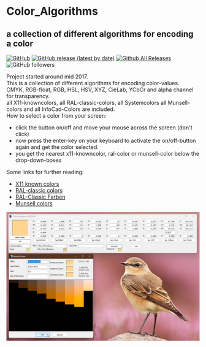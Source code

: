 # Color_Algorithms  
## a collection of different algorithms for encoding a color  

[![GitHub](https://img.shields.io/github/license/OlimilO1402/Color_Algorithms?style=plastic)](https://github.com/OlimilO1402/Color_Algorithms/blob/master/LICENSE) 
[![GitHub release (latest by date)](https://img.shields.io/github/v/release/OlimilO1402/Color_Algorithms?style=plastic)](https://github.com/OlimilO1402/Color_Algorithms/releases/latest)
[![Github All Releases](https://img.shields.io/github/downloads/OlimilO1402/Color_Algorithms/total.svg)](https://github.com/OlimilO1402/Color_Algorithms/releases/download/v2025.09.07/ColorAlgos_v2025.09.07.zip)
![GitHub followers](https://img.shields.io/github/followers/OlimilO1402?style=social)

Project started around mid 2017.  
This is a collection of different algorithms for encoding color-values.  
CMYK, RGB-float, RGB, HSL, HSV, XYZ, CieLab, YCbCr and alpha channel for transparency.  
all X11-knowncolors, all RAL-classic-colors, all Systemcolors all Munsell-colors and all InfoCad-Colors are included.  
How to select a color from your screen:  
* click the button on/off and move your mouse across the screen (don't click)  
* now press the enter-key on your keyboard to activate the on/off-button again and get the color selected.  
* you get the nearest x11-knowncolor, ral-color or munsell-color below the drop-down-boxes  
  
Some links for further reading:  
* [X11 known colors](https://en.wikipedia.org/wiki/X11_color_names)  
* [RAL-classic colors](https://en.wikipedia.org/wiki/RAL_colour_standard)  
* [RAL-Classic Farben](https://de.wikipedia.org/wiki/RAL-Farbe)  
* [Munsell colors](https://en.wikipedia.org/wiki/Munsell_color_system)  
  
![ColorAlgos Image](Resources/ColorAlgos.png "ColorAlgos Image")